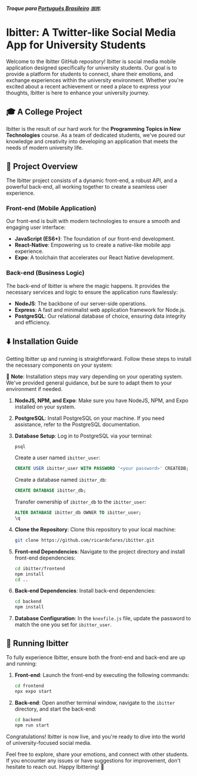 ##### Troque para [Português Brasileiro](./README.pt.md) 🇧🇷.

# Ibitter: A Twitter-like Social Media App for University Students

Welcome to the Ibitter GitHub repository! Ibitter is social media mobile application designed specifically for university students. Our goal is to provide a platform for students to connect, share their emotions, and exchange experiences within the university environment. Whether you're excited about a recent achievement or need a place to express your thoughts, Ibitter is here to enhance your university journey.

## 🎓 A College Project

Ibitter is the result of our hard work for the **Programming Topics in New Technologies** course. As a team of dedicated students, we've poured our knowledge and creativity into developing an application that meets the needs of modern university life.

## 📖 Project Overview

The Ibitter project consists of a dynamic front-end, a robust API, and a powerful back-end, all working together to create a seamless user experience.

### Front-end (Mobile Application)

Our front-end is built with modern technologies to ensure a smooth and engaging user interface:

- **JavaScript (ES6+)**: The foundation of our front-end development.
- **React-Native**: Empowering us to create a native-like mobile app experience.
- **Expo**: A toolchain that accelerates our React Native development.

### Back-end (Business Logic)

The back-end of Ibitter is where the magic happens. It provides the necessary services and logic to ensure the application runs flawlessly:

- **NodeJS**: The backbone of our server-side operations.
- **Express**: A fast and minimalist web application framework for Node.js.
- **PostgreSQL**: Our relational database of choice, ensuring data integrity and efficiency.

## ⬇️ Installation Guide

Getting Ibitter up and running is straightforward. Follow these steps to install the necessary components on your system:

🔔 **Note**: Installation steps may vary depending on your operating system. We've provided general guidance, but be sure to adapt them to your environment if needed.

1. **NodeJS, NPM, and Expo**: Make sure you have NodeJS, NPM, and Expo installed on your system.

2. **PostgreSQL**: Install PostgreSQL on your machine. If you need assistance, refer to the PostgreSQL documentation.

3. **Database Setup**: Log in to PostgreSQL via your terminal:

   ```sh
   psql
   ```

   Create a user named `ibitter_user`:

   ```sql
   CREATE USER ibitter_user WITH PASSWORD '<your password>' CREATEDB;
   ```

   Create a database named `ibitter_db`:

   ```sql
   CREATE DATABASE ibitter_db;
   ```

   Transfer ownership of `ibitter_db` to the `ibitter_user`:

   ```sql
   ALTER DATABASE ibitter_db OWNER TO ibitter_user;
   \q
   ```

4. **Clone the Repository**: Clone this repository to your local machine:

   ```sh
   git clone https://github.com/ricardofares/ibitter.git
   ```

5. **Front-end Dependencies**: Navigate to the project directory and install front-end dependencies:

   ```sh
   cd ibitter/frontend
   npm install
   cd ..
   ```

6. **Back-end Dependencies**: Install back-end dependencies:

   ```sh
   cd backend
   npm install
   ```

7. **Database Configuration**: In the `knexfile.js` file, update the password to match the one you set for `ibitter_user`.

## 🏃 Running Ibitter

To fully experience Ibitter, ensure both the front-end and back-end are up and running:

1. **Front-end**: Launch the front-end by executing the following commands:

   ```sh
   cd frontend
   npx expo start
   ```

2. **Back-end**: Open another terminal window, navigate to the `ibitter` directory, and start the back-end:

   ```sh
   cd backend
   npm run start
   ```

Congratulations! Ibitter is now live, and you're ready to dive into the world of university-focused social media.

Feel free to explore, share your emotions, and connect with other students. If you encounter any issues or have suggestions for improvement, don't hesitate to reach out. Happy Ibittering! 🎉
